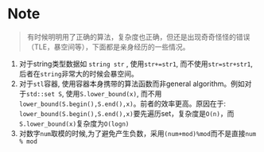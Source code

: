 # Note 
> 有时候明明用了正确的算法，复杂度也正确，但还是出现奇奇怪怪的错误（TLE，暴空间等），下面都是亲身经历的一些情况。
1. 对于string类型数据如 `string str` , 使用`str+=str1`, 而不使用`str=str+str1`, 后者在`string`非常大的时候会暴空间。
2. 对于`stl`容器, 使用容器本身携带的算法函数而非general algorithm。例如对于`std::set S`, 使用`S.lower_bound(x)`, 而不用`lower_bound(S.begin(),S.end(),x)`。前者的效率更高。原因在于: `lower_bound(S.begin(),S.end(),x)`要先遍历set，复杂度是`O(n)`，而`S.lower_bound(x)`复杂度为`O(logn)`
3. 对数字`num`取模的时候,为了避免产生负数，采用`(num+mod)%mod`而不是直接`num % mod`